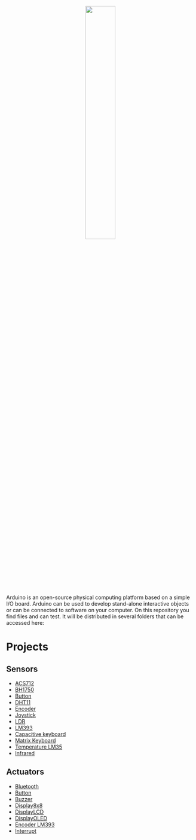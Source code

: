 <p align="center">
	<img src="http://content.arduino.cc/brand/arduino-color.svg" width="40%" />
</p>

Arduino is an open-source physical computing platform based on a simple I/O
board. Arduino can be used to develop stand-alone interactive objects or
can be connected to software on your computer. On this repository you find files 
and can test. It will be distributed in several folders that can be accessed here:

# Projects

## Sensors

-  [ACS712](ACS712/)
-  [BH1750](BH1750/)
-  [Button](Botao/)
-  [DHT11](DHT11SensorTemperaturaHumidade/)
-  [Encoder](Encoder_Sensor_de_velocidade_LM393/)
-  [Joystick](Joystick/)
-  [LDR](LDR/)
-  [LM393](Sensor_de_velocidade_LM393/)
-  [Capacitive keyboard](Teclado-Capacitivo/)   
-  [Matrix Keyboard](TecladoMatricial/)
-  [Temperature LM35](Temperatura_LM35/)   
-  [Infrared](infravermelho/)

## Actuators

-  [Bluetooth](Bluetooth/)
-  [Button](Botao/)
-  [Buzzer](Buzzer/)
-  [Display8x8](Display8x8/)
-  [DisplayLCD](DisplayLCD/)
-  [DisplayOLED](DisplayOLED)
-  [Encoder LM393](Encoder_Sensor_de_velocidade_LM393/)
-  [Interrupt](Interrupcao/)
